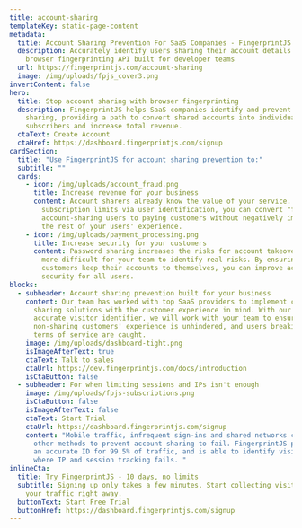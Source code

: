 ```yaml
---
title: account-sharing
templateKey: static-page-content
metadata:
  title: Account Sharing Prevention For SaaS Companies - FingerprintJS
  description: Accurately identify users sharing their account details with our
    browser fingerprinting API built for developer teams
  url: https://fingerprintjs.com/account-sharing
  image: /img/uploads/fpjs_cover3.png
invertContent: false
hero:
  title: Stop account sharing with browser fingerprinting
  description: FingerprintJS helps SaaS companies identify and prevent account
    sharing, providing a path to convert shared accounts into individual paid
    subscribers and increase total revenue.
  ctaText: Create Account
  ctaHref: https://dashboard.fingerprintjs.com/signup
cardSection:
  title: "Use FingerprintJS for account sharing prevention to:"
  subtitle: ""
  cards:
    - icon: /img/uploads/account_fraud.png
      title: Increase revenue for your business
      content: Account sharers already know the value of your service. By enforcing
        subscription limits via user identification, you can convert "free"
        account-sharing users to paying customers without negatively impacting
        the rest of your users' experience.
    - icon: /img/uploads/payment_processing.png
      title: Increase security for your customers
      content: Password sharing increases the risks for account takeover, and makes it
        more difficult for your team to identify real risks. By ensuring
        customers keep their accounts to themselves, you can improve account
        security for all users.
blocks:
  - subheader: Account sharing prevention built for your business
    content: Our team has worked with top SaaS providers to implement custom account
      sharing solutions with the customer experience in mind. With our highly
      accurate visitor identifier, we will work with your team to ensure your
      non-sharing customers' experience is unhindered, and users breaking their
      terms of service are caught.
    image: /img/uploads/dashboard-tight.png
    isImageAfterText: true
    ctaText: Talk to sales
    ctaUrl: https://dev.fingerprintjs.com/docs/introduction
    isCtaButton: false
  - subheader: For when limiting sessions and IPs isn't enough
    image: /img/uploads/fpjs-subscriptions.png
    isCtaButton: false
    isImageAfterText: false
    ctaText: Start Trial
    ctaUrl: https://dashboard.fingerprintjs.com/signup
    content: "Mobile traffic, infrequent sign-ins and shared networks can cause
      other methods to prevent account sharing to fail. FingerprintJS provides
      an accurate ID for 99.5% of traffic, and is able to identify visitors
      where IP and session tracking fails. "
inlineCta:
  title: Try FingerprintJS - 10 days, no limits
  subtitle: Signing up only takes a few minutes. Start collecting visitorIDs for
    your traffic right away.
  buttonText: Start Free Trial
  buttonHref: https://dashboard.fingerprintjs.com/signup
---
```

